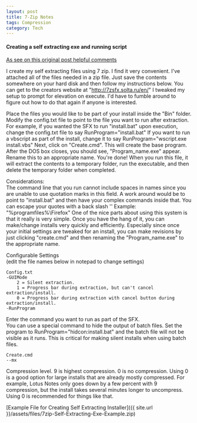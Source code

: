 ```yaml
---
layout: post
title: 7-Zip Notes
tags: Compression
category: Tech
---
```


#### Creating a self extracting exe and running script ####

[As see on this original post helpful comments](https://community.landesk.com/support/message/56008)  

I create my self extracting files using 7 zip.  I find it very convenient.  I've attached all of the files needed in a zip file.  Just save the contents somewhere on your hard disk and then follow my instructions below.  You can get to the creators website at "http://7zsfx.solta.ru/en/"  I tweaked my setup to prompt for elevation on execute.  I'd have to fumble around to figure out how to do that again if anyone is interested.
 
Place the files you would like to be part of your install inside the "Bin" folder.
Modify the config.txt file to point to the file you want to run after extraction.  For example, if you wanted the SFX to run "install.bat" upon execution, change the config.txt file to say RunProgram="install.bat"
If you want to run a vbscript as part of the install, change it to say RunProgram="wscript.exe install.vbs"
Next, click on "Create.cmd".  This will create the base program.
After the DOS box closes, you should see, "Program_name.exe" appear.  Rename this to an appropriate name.
You're done!  When you run this file, it will extract the contents to a temporary folder, run the executable, and then delete the temporary folder when completed.  
  
Considerations:  
The command line that you run cannot include spaces in names since you are unable to use quotation marks in this field.  A work around would be to point to "install.bat" and then have your complex commands inside that.  You can escape your quotes with a back slash '\'  Example:  \"%programfiles%\\Firefox\"
One of the nice parts about using this system is that it really is very simple.  Once you have the hang of it, you can make/change installs very quickly and efficiently.  Especially since once your initial settings are tweaked for an install, you can make revisions by just clicking "create.cmd" and then renaming the "Program_name.exe" to the appropriate name.  
  
  
  
Configurable Settings  
    (edit the file names below in notepad to change settings)  
 
    Config.txt  
    -GUIMode  
        2 = Silent extraction.  
        1 = Progress bar during extraction, but can't cancel extraction/install.  
        0 = Progress bar during extraction with cancel button during extraction/install.  
    -RunProgram  
Enter the command you want to run as part of the SFX.  
You can use a special command to hide the output of batch files.  Set the program to RunProgram="hidcon:install.bat" and the batch file will not be visible as it runs.  This is critical for making silent installs when using batch files.  
 
    Create.cmd  
    --mx  
Compression level.  9 is highest compression.  0 is no compression.  Using 0 is a good option for large installs that are already mostly compressed.  For example, Lotus Notes only goes down by a few percent with 9 compression, but the install takes several minutes longer to uncompress.  Using 0 is recommended for things like that.  


[Example File for Creating Self Extracting Installer]({{ site.url }}/assets/files/7zip-Self-Extracting-Exe-Example.zip)  
